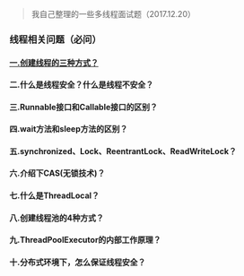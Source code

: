 > 我自己整理的一些多线程面试题（2017.12.20）
### 线程相关问题（必问）

#### [一.创建线程的三种方式？](https://github.com/gosin1994/thread/blob/master/%E5%88%9B%E5%BB%BA%E7%BA%BF%E7%A8%8B%E7%9A%84%E4%B8%89%E7%A7%8D%E6%96%B9%E5%BC%8F.md)
#### 二.什么是线程安全？什么是线程不安全？
#### 三.Runnable接口和Callable接口的区别？
#### 四.wait方法和sleep方法的区别？
#### 五.synchronized、Lock、ReentrantLock、ReadWriteLock？
#### 六.介绍下CAS(无锁技术)？
#### 七.什么是ThreadLocal？
#### 八.创建线程池的4种方式？
#### 九.ThreadPoolExecutor的内部工作原理？
#### 十.分布式环境下，怎么保证线程安全？
